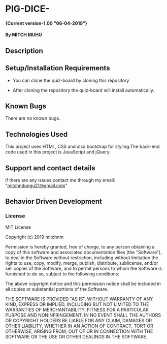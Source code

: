 # PIG-DICE-
#### {Current version-1.00  "06-04-2019"}
#### By **MITCH MUHU**
## Description

## Setup/Installation Requirements
* You can clone the quiz-board by cloning this repository

    

* After cloning the repository the quiz-board will install automatically.

## Known Bugs
There are no known bugs.
## Technologies Used
This project uses HTMl , CSS and also bootstrap for styling.The back-end code used in this project is JavaScript and jQuery.
## Support and contact details
if there are any issues,contact me through my email: "mitchndungu21@gmail.com"

## Behavior Driven Development ##



### License
MIT License

Copyright (c) 2019 mitchnm

Permission is hereby granted, free of charge, to any person obtaining a copy
of this software and associated documentation files (the "Software"), to deal
in the Software without restriction, including without limitation the rights
to use, copy, modify, merge, publish, distribute, sublicense, and/or sell
copies of the Software, and to permit persons to whom the Software is
furnished to do so, subject to the following conditions:

The above copyright notice and this permission notice shall be included in all
copies or substantial portions of the Software.

THE SOFTWARE IS PROVIDED "AS IS", WITHOUT WARRANTY OF ANY KIND, EXPRESS OR
IMPLIED, INCLUDING BUT NOT LIMITED TO THE WARRANTIES OF MERCHANTABILITY,
FITNESS FOR A PARTICULAR PURPOSE AND NONINFRINGEMENT. IN NO EVENT SHALL THE
AUTHORS OR COPYRIGHT HOLDERS BE LIABLE FOR ANY CLAIM, DAMAGES OR OTHER
LIABILITY, WHETHER IN AN ACTION OF CONTRACT, TORT OR OTHERWISE, ARISING FROM,
OUT OF OR IN CONNECTION WITH THE SOFTWARE OR THE USE OR OTHER DEALINGS IN THE
SOFTWARE.
